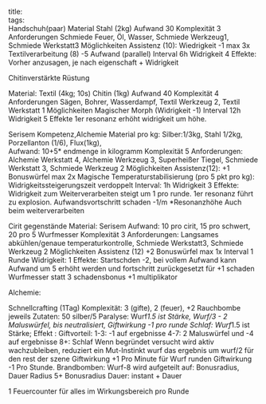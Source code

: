 title:   
tags:   
Handschuh(paar)
Material 
Stahl (2kg)
Aufwand
30
Komplexität 
3
Anforderungen
Schmiede Feuer, Öl, Wasser, Schmiede Werkzeug1, Schmiede Werkstatt3
Möglichkeiten
Assistenz (10): Wiedrigkeit -1 max 3x
Textilverarbeitung (8) -5 Aufwand (parallel)
Interval
6h
Widrigkeit
4
Effekte:
Vorher anzusagen, je nach eigenschaft + Widrigkeit



Chitinverstärkte Rüstung

Material:
Textil (4kg; 10s)
Chitin (1kg)
Aufwand
40
Komplexität
4
Anforderungen
Sägen, Bohrer, Wasserdampf, Textil Werkzeug 2, Textil Werkstatt 1
Möglichkeiten
Magischer Morph (Widrigkeit -1)
Interval 
12h
Widrigkeit
5
Effekte
1er resonanz erhöht widrigkeit um höhe. 


Serisem
Kompetenz,Alchemie
Material pro kg:
Silber:1/3kg, Stahl 1/2kg, Porzellanton (1/6), Flux(1kg),  
Aufwand: 
10+5* endmenge in kilogramm
Komplexität 5
Anforderungen:
Alchemie Werkstatt 4, Alchemie Werkzeug 3, Superheißer Tiegel, Schmiede Werkstatt 3, Schmiede Werkzeug 2
Möglichkeiten
Assistenz(12): +1 Bonuswürfel max 2x
Magische Temperaturstabilisierung (pro 5 pkt pro kg): Widrigkeitssteigerungszeit verdoppelt
Interval:
1h
Widrigkeit
3 
Effekte:
Widrigkeit zum Weiterverarbeiten steigt um 1 pro runde.
1er resonanz führt zu explosion. Aufwandsvortschritt schaden -1/m *Resonanzhöhe
Auch beim weiterverarbeiten

Cirit gegenstände
Material:
Serisem 
Aufwand: 
10 pro cirit, 15 pro schwert, 20 pro 5 Wurfmesser
Komplexität 
3
Anforderungen: 
Langsames abkühlen/genaue temperaturkontrolle, Schmiede Werkstatt3, Schmiede Werkzeug 2
Möglichkeiten
Assistenz (12) +2 Bonuswürfel max 1x
Interval
1 Runde
Widrigkeit:
1
Effekte:
Startschden -2, bei vollem Aufwand kann Aufwand um 5 erhöht werden und fortschritt zurückgesetzt für +1 schaden
Wurfmesser statt 3 schadensbonus +1 multiplikator




Alchemie:

Schnellcrafting (1Tag) 
Komplexität: 3 (gifte), 2 (feuer), +2 Rauchbombe jeweils
Zutaten: 50 silber/5
Paralyse: Wurf*1.5 ist Stärke, Wurf/3 - 2 Maluswürfel, bis neutralisiert, Giftwirkung -1 pro runde
Schlaf: Wurf*1.5 ist Stärke; Effekt :
Giftvorteil: 1-3: -1 auf ergebnisse
4-7: 2 Maluswürfel und -4 auf ergebnisse
8+: Schlaf
Wenn begründet versucht wird aktiv wachzubleiben, reduziert ein Mut-Instinkt wurf das ergebnis um wurf/2 für den rest der szene
Giftwirkung +1 Pro Minute für Wurf runden
Giftwirkung -1 Pro Stunde.
Brandbomben: 
Wurf-8 wird aufgeteilt auf: Bonusradius, Dauer
Radius 5+ Bonusradius
Dauer: instant + Dauer

1 Feuercounter für alles im Wirkungsbereich pro Runde